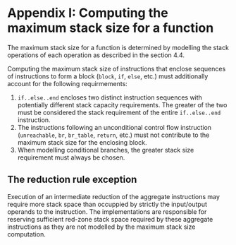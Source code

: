 # Appendix I: Computing the maximum stack size for a function

The maximum stack size for a function is determined by modelling the stack operations of each
operation as described in the section 4.4.

Computing the maximum stack size of instructions that enclose sequences of instructions to form a
block (`block`, `if`, `else`, etc.) must additionally account for the following requirmements:

1. `if..else..end` encloses two distinct instruction sequences with potentially different stack
   capacity requirements. The greater of the two must be considered the stack requirement of the
   entire `if..else..end` instruction.
2. The instructions following an unconditional control flow instruction (`unreachable`, `br`,
   `br_table`, `return`, etc.) must not contribute to the maximum stack size for the enclosing
   block.
3. When modelling conditional branches, the greater stack size requirement must always be chosen.

## The reduction rule exception

Execution of an intermediate reduction of the aggregate instructions may require more stack space
than occuppied by strictly the input/output operands to the instruction. The implementations are
responsible for reserving sufficient red-zone stack space required by these aggregate instructions
as they are not modelled by the maximum stack size computation.
